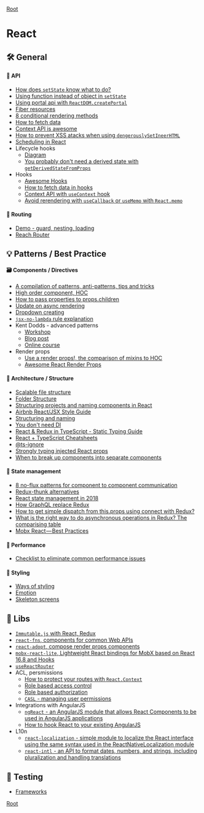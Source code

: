[Root](/README.md)

# React

## 🛠 General

#### 🔬 API

- [How does `setState` know what to do?](https://overreacted.io/how-does-setstate-know-what-to-do/)
- [Using function instead of object in `setState`](https://medium.com/@wisecobbler/using-a-function-in-setstate-instead-of-an-object-1f5cfd6e55d1)
- [Using portal api with `ReactDOM.createPortal`](https://alligator.io/react/using-new-portal-feature-in-react/)
- [Fiber resources](https://github.com/koba04/react-fiber-resources)
- [8 conditional rendering methods](https://blog.logrocket.com/conditional-rendering-in-react-c6b0e5af381e)
- [How to fetch data](https://www.robinwieruch.de/react-fetching-data/#react-where-fetch-data)
- [Context API is awesome](https://medium.com/dailyjs/reacts-%EF%B8%8F-new-context-api-70c9fe01596b)
- [How to prevent XSS atacks when using `dengerouslySetIneerHTML`](https://dev.to/donghyukjacobjang/how-to-prevent-xss-attacks-when-using-dangerouslysetinnerhtml-in-react-1464)
- [Scheduling in React](https://philippspiess.com/scheduling-in-react)
- Lifecycle hooks
  - [Diagram](http://projects.wojtekmaj.pl/react-lifecycle-methods-diagram/)
  - [You probably don't need a derived state with `getDerivedStateFromProps`](https://reactjs.org/blog/2018/06/07/you-probably-dont-need-derived-state.html#recommendation-fully-controlled-component)
- Hooks
  - [Awesome Hooks](https://github.com/rehooks/awesome-react-hooks)
  - [How to fetch data in hooks](https://www.robinwieruch.de/react-hooks-fetch-data/)
  - [Context API with `useContext` hook](https://kentcdodds.com/blog/how-to-use-react-context-effectively)
  - [Avoid rerendering with `useCallback` or `useMemo` with `React.memo`](https://scrimba.com/c/cyGEEcn)

#### 🏰 Routing

- [Demo - guard, nesting, loading](https://codesandbox.io/s/j14yyvn3j9)
- [Reach Router](https://reach.tech/router)

## 💡 Patterns / Best Practice

#### 🗃 Components / Directives

- [A compilation of patterns, anti-patterns, tips and tricks](https://github.com/vasanthk/react-bits)
- [High order component, HOC](https://levelup.gitconnected.com/understanding-react-higher-order-components-by-example-95e8c47c8006)
- [How to pass properties to props.children](https://stackoverflow.com/questions/32370994/how-to-pass-props-to-this-props-children)
- [Update on async rendering](https://reactjs.org/blog/2018/03/27/update-on-async-rendering.html)
- [Dropdown creating](https://codedaily.io/tutorials/63/Create-a-Dropdown-in-React-that-Closes-When-the-Body-is-Clicked)
- [`jsx-no-lambda` rule explanation](https://github.com/facebook/create-react-app/issues/4801#issuecomment-409553780)
- Kent Dodds - advanced patterns
  - [Workshop](https://codesandbox.io/s/github/kentcdodds/advanced-react-patterns-v2)
  - [Blog post](https://blog.kentcdodds.com/advanced-react-component-patterns-56af2b74bc5f)
  - [Online course](https://courses.reach.tech/courses/250055/lectures/3897343)
- Render props
  - [Use a render props!, the comparison of mixins to HOC](https://cdb.reacttraining.com/use-a-render-prop-50de598f11ce)
  - [Awesome React Render Props](https://github.com/jaredpalmer/awesome-react-render-props)

#### 💼 Architecture / Structure

- [Scalable file structure](http://react-file-structure.surge.sh/)
- [Folder Structure](https://gist.github.com/ryanflorence/daafb1e3cb8ad740b346)
- [Structuring projects and naming components in React](https://hackernoon.com/structuring-projects-and-naming-components-in-react-1261b6e18d76)
- [Airbnb React/JSX Style Guide](https://github.com/airbnb/javascript/tree/master/react)
- [Structuring and naming](https://hackernoon.com/structuring-projects-and-naming-components-in-react-1261b6e18d76)
- [You don't need DI](https://hackernoon.com/you-dont-need-to-know-dependency-injection-2e9d2ba1978a)
- [React & Redux in TypeScript - Static Typing Guide](https://github.com/piotrwitek/react-redux-typescript-guide)
- [React + TypeScript Cheatsheets](https://github.com/sw-yx/react-typescript-cheatsheet)
- [@ts-ignore](https://github.com/Microsoft/TypeScript/issues/19573)
- [Strongly typing injected React props](https://medium.com/@prashaantt/strongly-typing-injected-react-props-635a6828acaf)
- [When to break up components into separate components](https://kentcdodds.com/blog/when-to-break-up-a-component-into-multiple-components)

#### 🚦 State management

- [8 no-flux patterns for component to component communication](https://www.javascriptstuff.com/component-communication/)
- [Redux-thunk alternatives](https://github.com/verekia/js-stack-from-scratch/issues/138#issuecomment-285447602)
- [React state management in 2018](https://dev.to/jpnelson/the-state-of-the-state-react-state-management-in-2018-2l0c)
- [How GraphQL replace Redux](https://hackernoon.com/how-graphql-replaces-redux-3fff8289221d)
- [How to get simple dispatch from this.props using connect with Redux?](https://stackoverflow.com/questions/34458261/how-to-get-simple-dispatch-from-this-props-using-connect-w-redux)
- [What is the right way to do asynchronous operations in Redux? The comparising table](https://decembersoft.com/posts/what-is-the-right-way-to-do-asynchronous-operations-in-redux/)
- [Mobx React — Best Practices](https://medium.com/dailyjs/mobx-react-best-practices-17e01cec4140)

#### 🧨 Performance

- [Checklist to eliminate common performance issues](https://logrocket-blog.ghost.io/death-by-a-thousand-cuts-a-checklist-for-eliminating-common-react-performance-issues)

#### 🌷 Styling

- [Ways of styling](https://codeburst.io/styling-in-react-5aafecc5edd3)
- [Emotion](https://emotion.sh/docs/introduction)
- [Skeleton screens](https://alligator.io/react/skeleton-screens-react-and-react-native/)

## 🔭 Libs

- [`Immutable.js` with React, Redux](https://www.fullstackreact.com/articles/using-immutablejs-with-react-and-redux/)
- [`react-fns`, components for common Web APIs](https://react-fns.netlify.com/en/)
- [`react-adopt`, compose render props components](https://www.npmjs.com/package/react-adopt)
- [`mobx-react-lite`, Lightweight React bindings for MobX based on React 16.8 and Hooks](https://github.com/mobxjs/mobx-react-lite)
- [`useReactRouter`](https://github.com/CharlesStover/use-react-router)
- ACL, persmissions
  - [How to protect your routes with `React.Context`](https://medium.freecodecamp.org/how-to-protect-your-routes-with-react-context-717670c4713a)
  - [Role based access control](https://labnotes.panderalabs.com/access-control-in-a-react-ui-71f1df60f354)
  - [Role based authorization](https://hackernoon.com/role-based-authorization-in-react-c70bb7641db4)
  - [`CASL` - managing user permissions](https://medium.com/dailyjs/managing-user-permissions-in-your-react-app-a93a94ff9b40)
- Integrations with AngularJS
  - [`ngReact` - an AngularJS module that allows React Components to be used in AngularJS applications](https://github.com/ngReact/ngReact)
  - [How to hook React to your existing AngularJS](https://codeburst.io/how-to-hook-reactjs-to-your-existing-angularjs-1-x-app-5ab1ac59c0c1)
- L10n
  - [`react-localization` - simple module to localize the React interface using the same syntax used in the ReactNativeLocalization module](https://codesandbox.io/s/y0pqy3nqkz)
  - [`react-intl` - an API to format dates, numbers, and strings, including pluralization and handling translations](https://codesandbox.io/s/n0k72vw064)

## 🔦 Testing

- [Frameworks](https://reactjs.org/community/testing.html)

[Root](/README.md)
